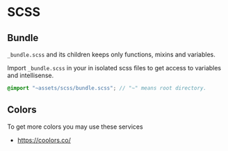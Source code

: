 # SCSS

## Bundle

`_bundle.scss` and its children keeps only functions, mixins and variables.

Import `_bundle.scss` in your in isolated scss files to get access to variables and intellisense.

```scss
@import "~assets/scss/bundle.scss"; // "~" means root directory.
```

## Colors

To get more colors you may use these services
- https://coolors.co/
